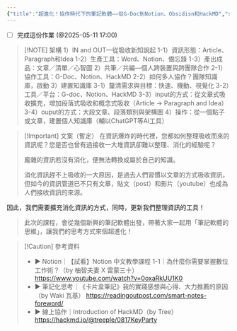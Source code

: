 ```yaml
---
{"title":"超進化！協作時代下的筆記軟體––從G-Doc到Notion、Obsidisn和HackMD","status":"⚒️ Doing","dg-publish":true,"tags":["🎯學習歷程檔案","📝數位工具交流beta","self_learing","✅待辦事項"],"description":"0606要分享，這週找時間完成","permalink":"/交流/超進化！協作時代下的筆記軟體/","dgPassFrontmatter":true,"created":"2025-05-06T02:14:03.768+08:00","updated":"2025-05-06T02:22:08.166+08:00"}
---
```



- [ ] 完成這份作業 (@2025-05-11 17:00)

> [!NOTE]  架構
>  1）IN and OUT––從吸收新知說起
>  1-1）資訊形態：Article、Paragraph和Idea
>  1-2）生產工具：Word、Notion、備忘錄
>  1-3）產出成品：文章／清單／心智圖
> 2）共筆／共編––個人跨裝置與跨團隊合作
> 2-1）協作工具：G-Doc、Notion、HackMD
> 2-2）如何多人協作？團隊知識庫，啟動
> 3）建置知識庫
> 3-1）釐清需求與目標：快速、機動、視覺化
> 3-2）工具／平台：G-doc、Notion、HackMD
> 3-3）input的方式：從文章式吸收擴充，增加段落式吸收和概念式吸收（Article → Paragraph and Idea）
> 3-4）ouput的方式：大段文章、段落類別與架構圖
> 4）操作：從一個點子或文章，建置個人知識庫（輔以ChatGPT等AI工具）
> 



> [!Important] 文案（暫定） 
> 在資訊爆炸的時代裡，您都如何整理吸收而來的資訊呢？您是否也曾有過接收一大堆資訊卻難以整理、消化的經驗呢？
> 
> 龐雜的資訊若沒有消化，便無法轉換成屬於自己的知識。
> 
> 消化資訊趕不上吸收的一大原因，是過去人們習慣以文章的方式吸收資訊，但如今的資訊管道已不只有文章，貼文（post）和影片（youtube）也成為人們接收資訊的來源。
> 
因此，我們需要擴充消化資訊的方式，同時，更新我們整理資訊的工具！
> 
> 此次的課程，會從幾個新興的筆記軟體出發，帶著大家一起用「筆記軟體的思維」，讓我們的思考方式來個超進化！


>[!Caution] 參考資料
> - ▶️ Notion｜【試看】Notion 中文教學課程 1-1｜為什麼你需要掌握數位工作術？（by 柚智夫妻 X 雷蒙三十） https://www.youtube.com/watch?v=0oxaRkUU1K0
> - ▶️ 筆記化思考｜《卡片盒筆記》我的實踐感想與心得、大力推薦的原因（by Waki 瓦基） https://readingoutpost.com/smart-notes-foreword/
> - ▶️ 線上協作｜Introduction of HackMD（by Tree） https://hackmd.io/@treeple/0817KeyParty



